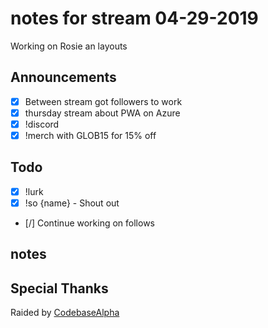 # notes for stream 04-29-2019

Working on Rosie an layouts

## Announcements

- [X] Between stream got followers to work
- [X] thursday stream about PWA on Azure
- [X] !discord
- [X] !merch with GLOB15 for 15% off

## Todo

- [X] !lurk
- [X] !so {name} - Shout out
- [/] Continue working on follows

## notes

## Special Thanks

Raided by [CodebaseAlpha](https://twitch.tv/CodebaseAlpha)